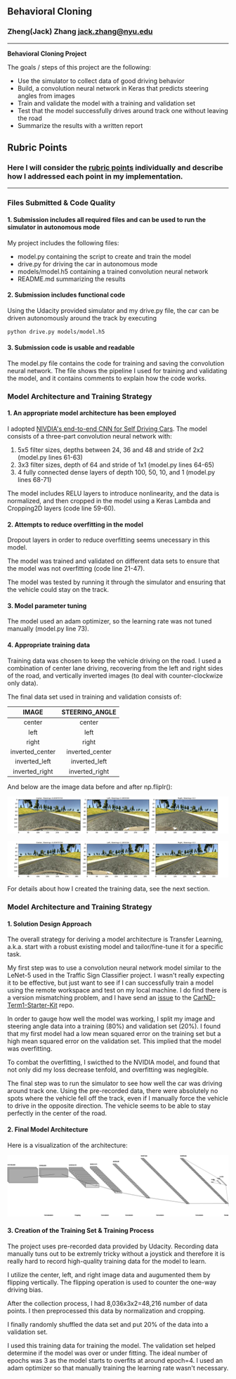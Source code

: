 ## Behavioral Cloning

### Zheng(Jack) Zhang jack.zhang@nyu.edu

---

**Behavioral Cloning Project**

The goals / steps of this project are the following:
* Use the simulator to collect data of good driving behavior
* Build, a convolution neural network in Keras that predicts steering angles from images
* Train and validate the model with a training and validation set
* Test that the model successfully drives around track one without leaving the road
* Summarize the results with a written report


[//]: # "Image References"

[image1]: ./writeup_images/nn.png "Model Visualization"
[image2]: ./writeup_images/normal.png "Normal Image"
[image3]: ./writeup_images/flipped.png "Flipped Image"
## Rubric Points
### Here I will consider the [rubric points](https://review.udacity.com/#!/rubrics/432/view) individually and describe how I addressed each point in my implementation.  

---
### Files Submitted & Code Quality

#### 1. Submission includes all required files and can be used to run the simulator in autonomous mode

My project includes the following files:
* model.py containing the script to create and train the model
* drive.py for driving the car in autonomous mode
* models/model.h5 containing a trained convolution neural network 
* README.md summarizing the results

#### 2. Submission includes functional code
Using the Udacity provided simulator and my drive.py file, the car can be driven autonomously around the track by executing 
```sh
python drive.py models/model.h5
```

#### 3. Submission code is usable and readable

The model.py file contains the code for training and saving the convolution neural network. The file shows the pipeline I used for training and validating the model, and it contains comments to explain how the code works.

### Model Architecture and Training Strategy

#### 1. An appropriate model architecture has been employed

I adopted [NIVDIA's end-to-end CNN for Self Driving Cars](https://devblogs.nvidia.com/deep-learning-self-driving-cars/). The model consists of a three-part convolution neural network with:

1. 5x5 filter sizes, depths between 24, 36 and 48 and stride of 2x2 (model.py lines 61-63)
2. 3x3 filter sizes, depth of 64 and stride of 1x1 (model.py lines 64-65)
3. 4 fully connected dense layers of depth 100, 50, 10, and 1 (model.py lines 68-71)

The model includes RELU layers to introduce nonlinearity, and the data is normalized, and then cropped in the model using a Keras Lambda and Cropping2D layers (code line 59-60). 

#### 2. Attempts to reduce overfitting in the model

Dropout layers in order to reduce overfitting seems unecessary in this model. 

The model was trained and validated on different data sets to ensure that the model was not overfitting (code line 21-47). 

The model was tested by running it through the simulator and ensuring that the vehicle could stay on the track.

#### 3. Model parameter tuning

The model used an adam optimizer, so the learning rate was not tuned manually (model.py line 73).

#### 4. Appropriate training data

Training data was chosen to keep the vehicle driving on the road. I used a combination of center lane driving, recovering from the left and right sides of the road, and vertically inverted images (to deal with counter-clockwize only data).

The final data set used in training and validation consists of:

|      IMAGE      | STEERING_ANGLE  |
| :-------------: | :-------------: |
|     center      |     center      |
|      left       |      left       |
|      right      |      right      |
| inverted_center | inverted_center |
|  inverted_left  |  inverted_left  |
| inverted_right  | inverted_right  |



And below are the image data before and after np.fliplr():

![alt text][image2]

![alt text][image3]

For details about how I created the training data, see the next section. 

### Model Architecture and Training Strategy

#### 1. Solution Design Approach

The overall strategy for deriving a model architecture is Transfer Learning, a.k.a. start with a robust existing model and tailor/fine-tune it for a specific task. 

My first step was to use a convolution neural network model similar to the LeNet-5 used in the Traffic Sign Classifier project. I wasn't really expecting it to be effective, but just want to see if I can successfully train a model using the remote workspace and test on my local machine. I do find there is a version mismatching problem, and I have send an [issue](https://github.com/udacity/CarND-Term1-Starter-Kit/issues/114) to the [CarND-Term1-Starter-Kit](https://github.com/udacity/CarND-Term1-Starter-Kit) repo.

In order to gauge how well the model was working, I split my image and steering angle data into a training (80%) and validation set (20%). I found that my first model had a low mean squared error on the training set but a high mean squared error on the validation set. This implied that the model was overfitting. 

To combat the overfitting, I swicthed to the NVIDIA model, and found that not only did my loss decrease tenfold, and overfitting was neglegible.

The final step was to run the simulator to see how well the car was driving around track one. Using the pre-recorded data, there were absolutely no spots where the vehicle fell off the track, even if I manually force the vehicle to drive in the opposite direction. The vehicle seems to be able to stay perfectly in the center of the road. 

#### 2. Final Model Architecture

Here is a visualization of the architecture:

![alt text][image1]

#### 3. Creation of the Training Set & Training Process

The project uses pre-recorded data provided by Udacity. Recording data manually tuns out to be extremly tricky without a joystick and therefore it is really hard to record high-quality training data for the model to learn. 

I utilize the center, left,  and right image data and augumented them by flipping vertically. The flipping operation is used to counter the one-way driving bias.

After the collection process, I had 8,036x3x2=48,216 number of data points. I then preprocessed this data by normalization and cropping.


I finally randomly shuffled the data set and put 20% of the data into a validation set. 

I used this training data for training the model. The validation set helped determine if the model was over or under fitting. The ideal number of epochs was 3 as the model starts to overfits at around epoch=4. I used an adam optimizer so that manually training the learning rate wasn't necessary.
